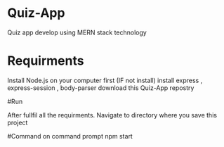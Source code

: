 # Quiz-App
Quiz app develop using MERN stack technology 

# Requirments
Install Node.js on your computer first (IF not install)
install express , express-session , body-parser
download this Quiz-App repostry

#Run

After fullfil all the requirments. 
Navigate to directory where you save this project

#Command on command prompt
npm start
